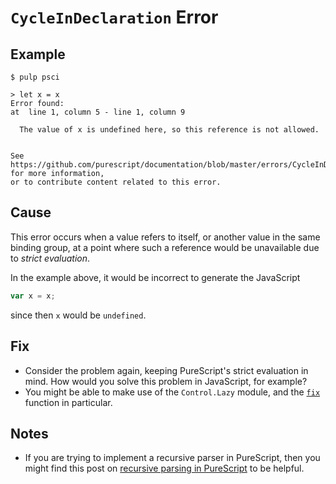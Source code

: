 # `CycleInDeclaration` Error

## Example

```text
$ pulp psci

> let x = x
Error found:
at  line 1, column 5 - line 1, column 9

  The value of x is undefined here, so this reference is not allowed.


See https://github.com/purescript/documentation/blob/master/errors/CycleInDeclaration.md for more information,
or to contribute content related to this error.
```

## Cause

This error occurs when a value refers to itself, or another value in the same binding group, at a point where such a reference would be unavailable due to _strict evaluation_.

In the example above, it would be incorrect to generate the JavaScript

```javascript
var x = x;
```

since then `x` would be `undefined`.

## Fix

- Consider the problem again, keeping PureScript's strict evaluation in mind. How would you solve this problem in JavaScript, for example?
- You might be able to make use of the `Control.Lazy` module, and the [`fix`](https://pursuit.purescript.org/packages/purescript-control/2.0.0/docs/Control.Lazy#v:fix) function in particular.

## Notes

- If you are trying to implement a recursive parser in PureScript, then you might find this post on [recursive parsing in PureScript](https://github.com/Thimoteus/SandScript/wiki/2.-Parsing-recursively) to be helpful.

